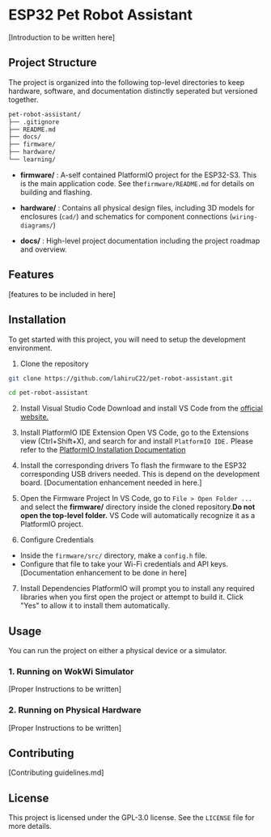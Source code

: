 # ESP32 Pet Robot Assistant

[Introduction to be written here]

## Project Structure
The project is organized into the following top-level directories to keep hardware, software, and documentation distinctly seperated but versioned together.

``` bash
pet-robot-assistant/
├── .gitignore
├── README.md
├── docs/
├── firmware/
├── hardware/
└── learning/
```

- **firmware/** : A-self contained PlatformIO project for the ESP32-S3. This is the main application code. See the`firmware/README.md` for details on building and flashing.

- **hardware/** : Contains all physical design files, including 3D models for enclosures (`cad/`) and schematics for component connections (`wiring-diagrams/`)

- **docs/** : High-level project documentation including the project roadmap and overview.

## Features

[features to be included in here]

## Installation
To get started with this project, you will need to setup the development environment.

1. Clone the repository

``` bash
git clone https://github.com/lahiruC22/pet-robot-assistant.git

cd pet-robot-assistant
```

2. Install Visual Studio Code
Download and install VS Code from the [official website.]('https://code.visualstudio.com/downloadhttps://code.visualstudio.com/download')

3. Install PlatformIO IDE Extension
Open VS Code, go to the Extensions view (Ctrl+Shift+X), and search for and install `PlatformIO IDE.` Please refer to the [PlatformIO Installation Documentation]('https://docs.platformio.org/en/latest/')

4. Install the corresponding drivers
To flash the firmware to the ESP32 corresponding USB drivers needed. This is depend on the development board.
[Documentation enhancement needed in here.]

5. Open the Firmware Project
In VS Code, go to `File > Open Folder ...` and select the **firmware/** directory inside the cloned repository.**Do not open the top-level folder.** VS Code will automatically recognize it as a PlatformIO project.

6. Configure Credentials
- Inside the `firmware/src/` directory, make a `config.h` file.
- Configure that file to take your Wi-Fi credentials and API keys. [Documentation enhancement to be done in here]

7. Install Dependencies
PlatformIO will prompt you to install any required libraries when you first open the project or attempt to build it. Click "Yes" to allow it to install them automatically.

## Usage
You can run the project on either a physical device or a simulator.

### 1. Running on WokWi Simulator
[Proper Instructions to be written]

### 2. Running on Physical Hardware
[Proper Instructions to be written]

## Contributing
[Contributing guidelines.md]

## License
This project is licensed under the GPL-3.0 license. See the `LICENSE` file for more details.